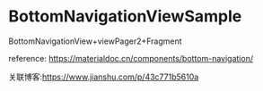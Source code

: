 # BottomNavigationViewSample
BottomNavigationView+viewPager2+Fragment

reference: https://materialdoc.cn/components/bottom-navigation/

关联博客:https://www.jianshu.com/p/43c771b5610a
